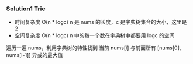### Solution1 Trie

- 时间复杂度 O(n * logc)
    n 是 nums 的长度，c 是字典树集合的大小，这里是 2
- 空间复杂度 O(n * logc)
    n 中的每一个数在字典树中都要用 logc 的空间

遍历一遍 nums，利用字典树的特性找到 当前 nums[i] 与前面所有 [nums[0], nums[i-1]] 异或的最大值
